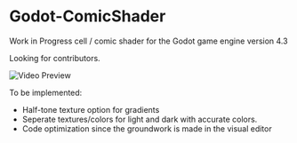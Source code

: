 # Godot-ComicShader
Work in Progress cell / comic shader for the Godot game engine version 4.3 

Looking for contributors.

![Video Preview](https://i.postimg.cc/Cx39r8QV/kyubus-Comic-Shader.jpg)

To be implemented:
- Half-tone texture option for gradients
- Seperate textures/colors for light and dark with accurate colors.
- Code optimization since the groundwork is made in the visual editor
